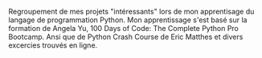 Regroupement de mes projets "intéressants" lors de mon apprentisage du langage de programmation Python.
Mon apprentissage s'est basé sur la formation de Angela Yu, 100 Days of Code: The Complete Python Pro Bootcamp. Ansi que de Python Crash Course de Eric Matthes et divers excercies trouvés en ligne.
